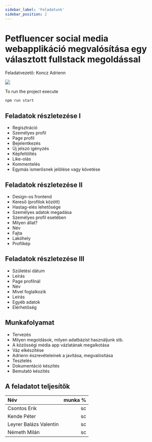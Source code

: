 ```yaml
---
sidebar_label: 'Feladatunk'
sidebar_position: 2
---
```


# Petfluencer social media webapplikáció megvalósítása egy választott fullstack megoldással

Feladatvezető: Koncz Adrienn

![](img/cat.jpg)

To run the project execute

```bash
npm run start
```

## Feladatok részletezése I

- Regisztráció
- Személyes profil
- Page profil
- Bejelentkezés
- Új jelszó igényzés
- Képfeltöltés
- Like-olás
- Kommentelés
- Egymás ismerősnek jelölése vagy követése

## Feladatok részletezése II

- Design-os frontend
- Kereső (profilok között)
- Hastag-elés lehetősége
- Személyes adatok megadása
- Személyes profil esetében
- Milyen állat?
- Név
- Fajta
- Lakóhely
- Profilkép

## Feladatok részletezése III

- Születési dátum
- Leírás
- Page profilnál
- Név
- Mivel foglalkozik
- Leírás
- Egyéb adatok
- Elérhetőség

## Munkafolyamat

- Tervezés
- Milyen megoldások, milyen adatbázist használjunk stb.
- A közösségi média app vázlatának megalkotása
- Váz elkészítése
- Adrienn észrevételeinek a javítása, megvalósítása
- Tesztelés
- Dokumentáció készítés
- Bemutató készítés

## A feladatot teljesítők

| Név                    | munka % |
| :--------------------- | ------: |
| Csontos Erik           |      sc |
| Kende Péter            |      sc |
| Leyrer Balázs Valentin |      sc |
| Németh Milán           |      sc |
